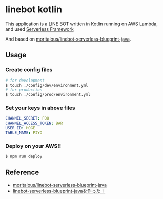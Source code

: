 # linebot kotlin

This application is a LINE BOT written in Kotlin running on AWS Lambda, and used [Serverless Framework](https://serverless.com/framework/)

And based on [moritalous/linebot\-serverless\-blueprint\-java](https://github.com/moritalous/linebot-serverless-blueprint-java).

## Usage

### Create config files

```bash
# for development
$ touch ./config/dev/environment.yml
# for production
$ touch ./config/prod/environment.yml
```

### Set your keys in above files

```yml
CHANNEL_SECRET: FOO
CHANNEL_ACCESS_TOKEN: BAR
USER_ID: HOGE
TABLE_NAME: PIYO
```

### Deploy on your AWS!!

```bash
$ npm run deploy
```

## Reference

* [moritalous/linebot\-serverless\-blueprint\-java](https://github.com/moritalous/linebot-serverless-blueprint-java)
* [linebot\-serverless\-blueprint\-javaを作った！](https://qiita.com/moritalous/items/af4f05543a1b8817e472)

